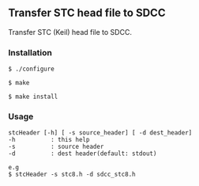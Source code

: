 ## Transfer STC head file to SDCC

Transfer STC (Keil) head file to SDCC.



### Installation

```
$ ./configure

$ make

$ make install
```



### Usage

```
stcHeader [-h] [ -s source_header] [ -d dest_header] 
-h			: this help
-s			: source header
-d			: dest header(default: stdout)

e.g
$ stcHeader -s stc8.h -d sdcc_stc8.h
```

